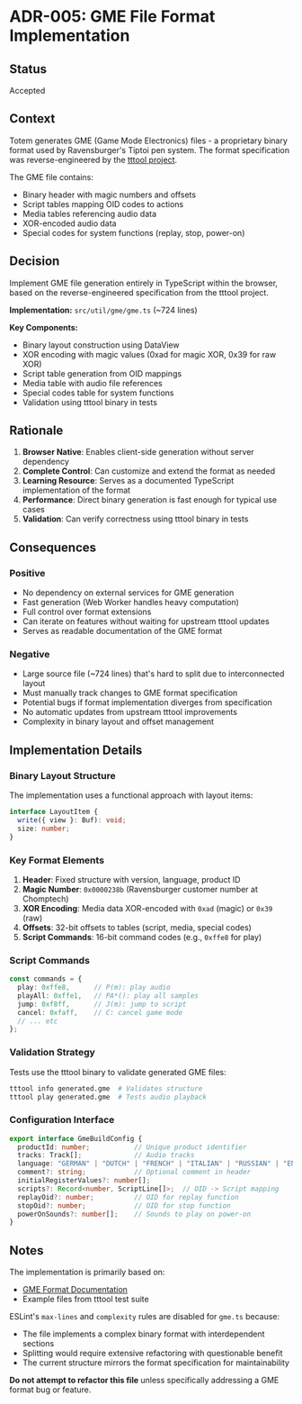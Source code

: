 # ADR-005: GME File Format Implementation

## Status

Accepted

## Context

Totem generates GME (Game Mode Electronics) files - a proprietary binary format used by Ravensburger's Tiptoi pen system. The format specification was reverse-engineered by the [tttool project](https://github.com/entropia/tip-toi-reveng).

The GME file contains:
- Binary header with magic numbers and offsets
- Script tables mapping OID codes to actions
- Media tables referencing audio data
- XOR-encoded audio data
- Special codes for system functions (replay, stop, power-on)

## Decision

Implement GME file generation entirely in TypeScript within the browser, based on the reverse-engineered specification from the tttool project.

**Implementation:** `src/util/gme/gme.ts` (~724 lines)

**Key Components:**
- Binary layout construction using DataView
- XOR encoding with magic values (0xad for magic XOR, 0x39 for raw XOR)
- Script table generation from OID mappings
- Media table with audio file references
- Special codes table for system functions
- Validation using tttool binary in tests

## Rationale

1. **Browser Native**: Enables client-side generation without server dependency
2. **Complete Control**: Can customize and extend the format as needed
3. **Learning Resource**: Serves as a documented TypeScript implementation of the format
4. **Performance**: Direct binary generation is fast enough for typical use cases
5. **Validation**: Can verify correctness using tttool binary in tests

## Consequences

### Positive
- No dependency on external services for GME generation
- Fast generation (Web Worker handles heavy computation)
- Full control over format extensions
- Can iterate on features without waiting for upstream tttool updates
- Serves as readable documentation of the GME format

### Negative
- Large source file (~724 lines) that's hard to split due to interconnected layout
- Must manually track changes to GME format specification
- Potential bugs if format implementation diverges from specification
- No automatic updates from upstream tttool improvements
- Complexity in binary layout and offset management

## Implementation Details

### Binary Layout Structure

The implementation uses a functional approach with layout items:
```typescript
interface LayoutItem {
  write({ view }: Buf): void;
  size: number;
}
```

### Key Format Elements

1. **Header**: Fixed structure with version, language, product ID
2. **Magic Number**: `0x0000238b` (Ravensburger customer number at Chomptech)
3. **XOR Encoding**: Media data XOR-encoded with `0xad` (magic) or `0x39` (raw)
4. **Offsets**: 32-bit offsets to tables (script, media, special codes)
5. **Script Commands**: 16-bit command codes (e.g., `0xffe8` for play)

### Script Commands
```typescript
const commands = {
  play: 0xffe8,      // P(m): play audio
  playAll: 0xffe1,   // PA*(): play all samples
  jump: 0xf8ff,      // J(m): jump to script
  cancel: 0xfaff,    // C: cancel game mode
  // ... etc
};
```

### Validation Strategy

Tests use the tttool binary to validate generated GME files:
```bash
tttool info generated.gme  # Validates structure
tttool play generated.gme  # Tests audio playback
```

### Configuration Interface
```typescript
export interface GmeBuildConfig {
  productId: number;           // Unique product identifier
  tracks: Track[];             // Audio tracks
  language: "GERMAN" | "DUTCH" | "FRENCH" | "ITALIAN" | "RUSSIAN" | "ENGLISH";
  comment?: string;            // Optional comment in header
  initialRegisterValues?: number[];
  scripts?: Record<number, ScriptLine[]>;  // OID -> Script mapping
  replayOid?: number;          // OID for replay function
  stopOid?: number;            // OID for stop function
  powerOnSounds?: number[];    // Sounds to play on power-on
}
```

## Notes

The implementation is primarily based on:
- [GME Format Documentation](https://github.com/entropia/tip-toi-reveng/blob/master/GME-Format.md)
- Example files from tttool test suite

<!-- FIXME: Monitor tttool project for format updates and breaking changes -->

ESLint's `max-lines` and `complexity` rules are disabled for `gme.ts` because:
- The file implements a complex binary format with interdependent sections
- Splitting would require extensive refactoring with questionable benefit
- The current structure mirrors the format specification for maintainability

**Do not attempt to refactor this file** unless specifically addressing a GME format bug or feature.

